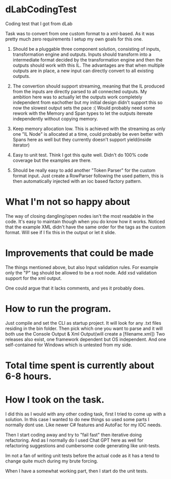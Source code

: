 # dLabCodingTest
Coding test that I got from dLab

Task was to convert from one custom format to a xml-based.
As it was pretty much zero requirements I setup my own goals for this one.

1. Should be a pluggable three component solution, consisting of inputs, transformation engine and outputs.
Inputs should transform into a intermediate format decided by the transformation engine and then the outputs should work with this IL.
The advantages are that when multiple outputs are in place, a new input can directly convert to all existing outputs.

2. The convertion should support streaming, meaning that the IL produced from the inputs are directly parsed to all connected outputs.
My ambition here was to actually let the outputs work completely independent from eachother but my initial design didn't support this so now the slowest output sets the pace :(
Would probably need some rework with the Memory and Span types to let the outputs itereate independently without copying memory.

3. Keep memory allocation low.
This is achieved with the streaming as only one "IL Node" is allocated at a time, could probably be even better with Spans here as well but they currently doesn't support yield(inside iterator)

4. Easy to unit test.
Think I got this quite well. Didn't do 100% code coverage but the examples are there.

5. Should be really easy to add another "Token Parser" for the custom format input.
Just create a RowParser following the used pattern, this is then automatically injected with an ioc based factory pattern.

# What I'm not so happy about
The way of closing dangling/open nodes isn't the most readable in the code. 
It's easy to maintain though when you do know how it works.
Noticed that the example XML didn't have the same order for the tags as the custom format. Will see if I fix this in the output or let it slide.

# Improvements that could be made
The things mentioned above, but also Input validation rules. 
For example only the "P" tag should be allowed to be a root node. 
Add xsd validation support for the xml output.

One could argue that it lacks comments, and yes it probably does.

# How to run the program.
Just compile and set the CLI as startup project. It will look for any .txt files residing in the bin folder.
Then pick which one you want to parse and it will both use the Console Output & Xml Output(will create a [filename.xml]) 
Two releases also exist, one framework dependent but OS independent. 
And one self-contained for Windows which is untested from my side.

# Total time spent is currently about 6-8 hours.

# How I took on the task.
I did this as I would with any other coding task, first I tried to come up with a solution.
In this case I wanted to do new things so used some parts I normally dont use. Like newer C# features and AutoFac for my IOC needs.

Then I start coding away and try to "fail fast" then iterative doing refactoring. 
And as I normally do I used Chat GPT here as well for refactoring suggestions and cumbersome code generating like unit-tests. 

Im not a fan of writing unit tests before the actual code as it has a tend to change quite much during my brute forcing. 

When I have a somewhat working part, then I start do the unit tests.
